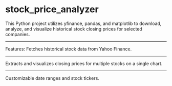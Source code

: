# stock_price_analyzer
This Python project utilizes yfinance, pandas, and matplotlib to download, analyze, and visualize historical stock closing prices for selected companies.<hr>  Features:  Fetches historical stock data from Yahoo Finance.<hr>  Extracts and visualizes closing prices for multiple stocks on a single chart.<hr>  Customizable date ranges and stock tickers.  
